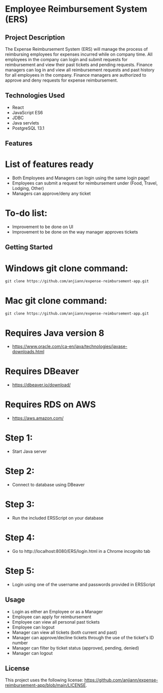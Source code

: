 # Employee Reimbursement System (ERS)
## Project Description

The Expense Reimbursement System (ERS) will manage the process of reimbursing employees for
expenses incurred while on company time. All employees in the company can login and submit requests
for reimbursement and view their past tickets and pending requests. Finance managers can log in and
view all reimbursement requests and past history for all employees in the company. Finance managers
are authorized to approve and deny requests for expense reimbursement.

## Technologies Used

* React
* JavaScript ES6
* JDBC
* Java servlets
* PostgreSQL 13.1

## Features

# List of features ready
* Both Employees and Managers can login using the same login page!
* Employees can submit a request for reimbursement under (Food, Travel, Lodging, Other)
* Managers can approve/deny any ticket

# To-do list:
* Improvement to be done on UI
* Improvement to be done on the way manager approves tickets

## Getting Started
   
# Windows git clone command:
 ```
 git clone https://github.com/anjiann/expense-reimbursement-app.git
```
# Mac git clone command:
 ```
 git clone https://github.com/anjiann/expense-reimbursement-app.git
```
# Requires Java version 8
 * [<https://www.oracle.com/ca-en/java/technologies/javase-downloads.html>](https://www.oracle.com/ca-en/java/technologies/javase-downloads.html)

# Requires DBeaver
 * [<https://dbeaver.io/download/>](https://dbeaver.io/download/)

# Requires RDS on AWS
 * [<https://aws.amazon.com/>](https://aws.amazon.com/)

# Step 1:
 * Start Java server

# Step 2:
 * Connect to database using DBeaver

# Step 3:
 * Run the included ERSScript on your database

# Step 4:
 * Go to http://localhost:8080/ERS/login.html in a Chrome incognito tab

# Step 5:
 * Login using one of the username and passwords provided in ERSScript

## Usage

* Login as either an Employee or as a Manager
* Employee can apply for reimbursement
* Employee can view all personal past tickets
* Employee can logout
* Manager can view all tickets (both current and past)
* Manager can approve/decline tickets through the use of the ticket's ID number
* Manager can filter by ticket status (approved, pending, denied)
* Manager can logout



## License

This project uses the following license: [<https://github.com/anjiann/expense-reimbursement-app/blob/main/LICENSE>](<https://github.com/anjiann/expense-reimbursement-app/blob/main/LICENSE>).
